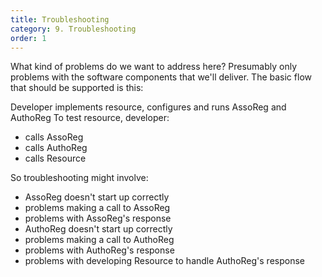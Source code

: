 ```yaml
---
title: Troubleshooting
category: 9. Troubleshooting
order: 1
---
```


What kind of problems do we want to address here?
Presumably only problems with the software components that we'll deliver.
The basic flow that should be supported is this:

Developer implements resource, configures and runs AssoReg and AuthoReg
To test resource, developer:
- calls AssoReg
- calls AuthoReg
- calls Resource

So troubleshooting might involve:
- AssoReg doesn't start up correctly
- problems making a call to AssoReg
- problems with AssoReg's response
- AuthoReg doesn't start up correctly
- problems making a call to AuthoReg
- problems with AuthoReg's response
- problems with developing Resource to handle AuthoReg's response

